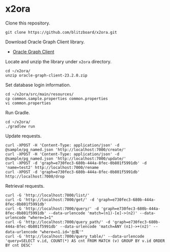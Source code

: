 # x2ora

Clone this repository.

    git clone https://github.com/blitzboard/x2ora.git

Download Oracle Graph Client library.

* [Oracle Graph Client](https://www.oracle.com/database/technologies/spatialandgraph/property-graph-features/graph-server-and-client/graph-server-and-client-downloads.html)

Locate and unzip the library under `x2ora` directory.

    cd ~/x2ora/
    unzip oracle-graph-client-23.2.0.zip

Set database login information.

    cd ~/x2ora/src/main/resources/
    cp common.sample.properties common.properties
    vi common.properties

Run Gradle.

    cd ~/x2ora/
    ./gradlew run

Update requests.

```
curl -XPOST -H 'Content-Type: application/json' -d @sample/pg_named.json 'http://localhost:7000/create/'
curl -XPOST -H 'Content-Type: application/json' -d @sample/pg_named.json 'http://localhost:7000/update/'
curl -XPOST -d 'graph=e730fec3-680b-444a-8fec-0b801f5991db' -d 'name=test2' http://localhost:7000/rename
curl -XPOST -d 'graph=e730fec3-680b-444a-8fec-0b801f5991db' http://localhost:7000/drop
```

Retrieval requests.

```
curl -G 'http://localhost:7000/list/'
curl -G 'http://localhost:7000/get/' -d 'graph=e730fec3-680b-444a-8fec-0b801f5991db'
curl -G 'http://localhost:7000/query/' -d 'graph=e730fec3-680b-444a-8fec-0b801f5991db' --data-urlencode 'match=(n1)-[e]->(n2)' --data-urlencode "where=1=1"
curl -G 'http://localhost:7000/query_path/' -d 'graph=e730fec3-680b-444a-8fec-0b801f5991db' --data-urlencode 'match=ANY (n1)->+(n2)' --data-urlencode "where=n1.id='台風'"
curl -G 'http://localhost:7000/query_table/' --data-urlencode 'query=SELECT v.id, COUNT(*) AS cnt FROM MATCH (v) GROUP BY v.id ORDER BY cnt DESC'
```
